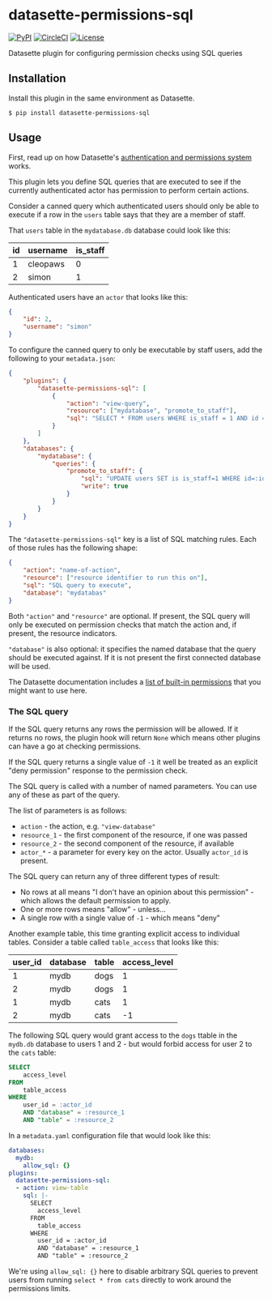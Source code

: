 # datasette-permissions-sql

[![PyPI](https://img.shields.io/pypi/v/datasette-permissions-sql.svg)](https://pypi.org/project/datasette-permissions-sql/)
[![CircleCI](https://circleci.com/gh/simonw/datasette-permissions-sql.svg?style=svg)](https://circleci.com/gh/simonw/datasette-permissions-sql)
[![License](https://img.shields.io/badge/license-Apache%202.0-blue.svg)](https://github.com/simonw/datasette-permissions-sql/blob/master/LICENSE)

Datasette plugin for configuring permission checks using SQL queries

## Installation

Install this plugin in the same environment as Datasette.

    $ pip install datasette-permissions-sql

## Usage

First, read up on how Datasette's [authentication and permissions system](https://datasette.readthedocs.io/en/latest/authentication.html) works.

This plugin lets you define SQL queries that are executed to see if the currently authenticated actor has permission to perform certain actions.

Consider a canned query which authenticated users should only be able to execute if a row in the `users` table says that they are a member of staff.

That `users` table in the `mydatabase.db` database could look like this:

| id | username | is_staff |
|--|--------|--------|
| 1 | cleopaws | 0 |
| 2 | simon | 1 |

Authenticated users have an `actor` that looks like this:

```json
{
    "id": 2,
    "username": "simon"
}
```

To configure the canned query to only be executable by staff users, add the following to your `metadata.json`:

```json
{
    "plugins": {
        "datasette-permissions-sql": [
            {
                "action": "view-query",
                "resource": ["mydatabase", "promote_to_staff"],
                "sql": "SELECT * FROM users WHERE is_staff = 1 AND id = :actor_id"
            }
        ]
    },
    "databases": {
        "mydatabase": {
            "queries": {
                "promote_to_staff": {
                    "sql": "UPDATE users SET is is_staff=1 WHERE id=:id",
                    "write": true
                }
            }
        }
    }
}
```

The `"datasette-permissions-sql"` key is a list of SQL matching rules. Each of those rules has the following shape:

```json
{
    "action": "name-of-action",
    "resource": ["resource identifier to run this on"],
    "sql": "SQL query to execute",
    "database": "mydatabas"
}
```

Both `"action"` and `"resource"` are optional. If present, the SQL query will only be executed on permission checks that match the action and, if present, the resource indicators.

`"database"` is also optional: it specifies the named database that the query should be executed against. If it is not present the first connected database will be used.

The Datasette documentation includes a [list of built-in permissions](https://datasette.readthedocs.io/en/stable/authentication.html#built-in-permissions) that you might want to use here.

### The SQL query

If the SQL query returns any rows the permission will be allowed. If it returns no rows, the plugin hook will return `None` which means other plugins can have a go at checking permissions.

If the SQL query returns a single value of `-1` it well be treated as an explicit "deny permission" response to the permission check.

The SQL query is called with a number of named parameters. You can use any of these as part of the query.

The list of parameters is as follows:

* `action` - the action, e.g. `"view-database"`
* `resource_1` - the first component of the resource, if one was passed
* `resource_2` - the second component of the resource, if available
* `actor_*` - a parameter for every key on the actor. Usually `actor_id` is present.

The SQL query can return any of three different types of result:

* No rows at all means "I don't have an opinion about this permission" - which allows the default permission to apply.
* One or more rows means "allow" - unless...
* A single row with a single value of `-1` - which means "deny"

Another example table, this time granting explicit access to individual tables. Consider a table called `table_access` that looks like this:

| user_id | database | table | access_level |
| - | - | - | - |
| 1 | mydb | dogs | 1 |
| 2 | mydb | dogs | 1 |
| 1 | mydb | cats | 1 |
| 2 | mydb | cats | -1 |

The following SQL query would grant access to the `dogs` ttable in the `mydb.db` database to users 1 and 2 - but would forbid access for user 2 to the `cats` table:

```sql
SELECT
    access_level
FROM
    table_access
WHERE
    user_id = :actor_id
    AND "database" = :resource_1
    AND "table" = :resource_2
```
In a `metadata.yaml` configuration file that would look like this:

```yaml
databases:
  mydb:
    allow_sql: {}
plugins:
  datasette-permissions-sql:
  - action: view-table
    sql: |-
      SELECT
        access_level
      FROM
        table_access
      WHERE
        user_id = :actor_id
        AND "database" = :resource_1
        AND "table" = :resource_2
```
We're using `allow_sql: {}` here to disable arbitrary SQL queries to prevent users from running `select * from cats` directly to work around the permissions limits.
